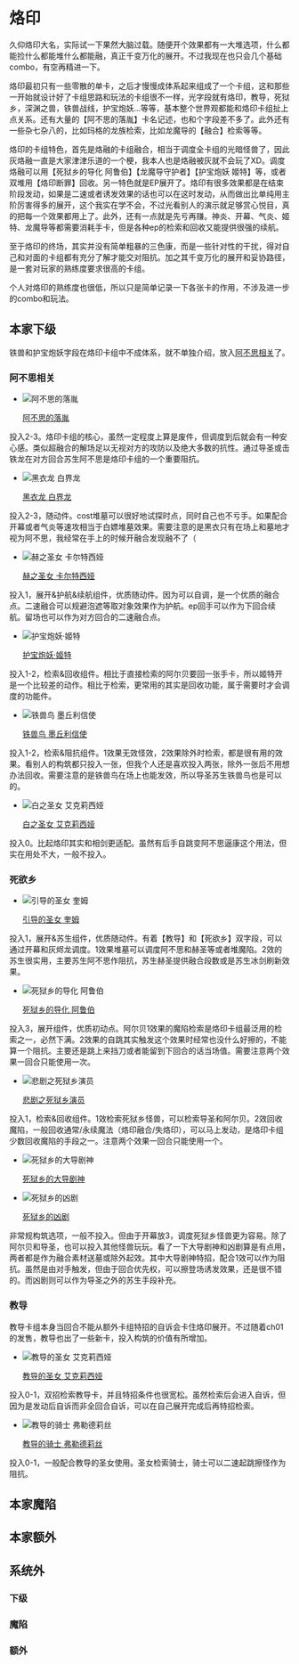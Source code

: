 # 烙印

久仰烙印大名，实际试一下果然大脑过载。随便开个效果都有一大堆选项，什么都能捡什么都能堆什么都能融，真正千变万化的展开。不过我现在也只会几个基础combo，有空再精进一下。

烙印最初只有一些零散的单卡，之后才慢慢成体系起来组成了一个卡组，这和那些一开始就设计好了卡组思路和玩法的卡组很不一样，光字段就有烙印，教导，死狱乡，深渊之兽，铁兽战线，护宝炮妖...等等，基本整个世界观都能和烙印卡组扯上点关系。还有大量的【阿不思的落胤】卡名记述，也和个字段差不多了。此外还有一些杂七杂八的，比如玛格的龙族检索，比如龙魔导的【融合】检索等等。

烙印的卡组特色，首先是烙融的卡组融合，相当于调度全卡组的光暗怪兽了，因此灰烙融一直是大家津津乐道的一个梗，我本人也是烙融被灰就不会玩了XD。调度烙融可以用【死狱乡的导化 阿鲁伯】【龙魔导守护者】【护宝炮妖 姬特】等，或者双堆用【烙印断罪】回收。另一特色就是EP展开了。烙印有很多效果都是在结束阶段发动，如果是二速或者诱发效果的话也可以在这时发动，从而做出比单纯用主阶厉害得多的展开，这个我实在学不会，不过光看别人的演示就足够赏心悦目，真的把每一个效果都用上了。此外，还有一点就是先亏再赚。神炎、开幕、气炎、姬特、龙魔导等都需要消耗手卡，但是各种ep的检索和回收又能提供很强的续航。

至于烙印的终场，其实并没有简单粗暴的三色康，而是一些针对性的干扰，得对自己和对面的卡组都有充分了解才能交对阻抗。加之其千变万化的展开和妥协路径，是一套对玩家的熟练度要求很高的卡组。

个人对烙印的熟练度也很低，所以只是简单记录一下各张卡的作用，不涉及进一步的combo和玩法。

## 本家下级

铁兽和护宝炮妖字段在烙印卡组中不成体系，就不单独介绍，放入[阿不思相关](#阿不思相关)了。

### 阿不思相关

<div class="grid cards" markdown>

- ![阿不思的落胤](https://cdn.233.momobako.com/ygopro/pics/68468459.jpg)

    [阿不思的落胤](https://ygocdb.com/card/68468459)

</div>

投入2-3。烙印卡组的核心，虽然一定程度上算是废件，但调度到后就会有一种安心感。类似超融合的解场足以无视对方的攻防以及绝大多数的抗性。通过导圣或击铁龙在对方回合苏生阿不思是烙印卡组的一个重要阻抗。

<div class="grid cards" markdown>

- ![黑衣龙 白界龙](https://cdn.233.momobako.com/ygopro/pics/25451383.jpg)

    [黑衣龙 白界龙](https://ygocdb.com/card/25451383)

</div>

投入2-3，随动件。cost堆墓可以很好地试探时点，同时自己也不亏手。如果配合开幕或者气炎等速攻相当于白嫖堆墓效果。需要注意的是黑衣只有在场上和墓地才视为阿不思，我经常在手上的时候开融合发现融不了（

<div class="grid cards" markdown>

- ![赫之圣女 卡尔特西娅](https://cdn.233.momobako.com/ygopro/pics/95515789.jpg)

    [赫之圣女 卡尔特西娅](https://ygocdb.com/card/95515789)

</div>

投入1，展开&护航&续航组件，优质随动件。因为可以自调，是一个优质的融合点。二速融合可以规避泡遮等取对象效果作为护航。ep回手可以作为下回合续航。留场也可以作为对方回合的二速融合点。

<div class="grid cards" markdown>

- ![护宝炮妖·姬特](https://cdn.233.momobako.com/ygopro/pics/45484331.jpg)

    [护宝炮妖·姬特](https://ygocdb.com/card/45484331)

</div>

投入1-2，检索&回收组件。相比于直接检索的阿尔贝要回一张手卡，所以姬特开是一个比较差的动作。相比于检索，更常用的其实是回收功能，属于需要时才会调度的功能件。

<div class="grid cards" markdown>

- ![铁兽鸟 墨丘利信使](https://cdn.233.momobako.com/ygopro/pics/19096726.jpg)

    [铁兽鸟 墨丘利信使](https://ygocdb.com/card/19096726)

</div>

投入1-2，检索&阻抗组件。1效果无效怪效，2效果除外时检索，都是很有用的效果。看别人的构筑都只投入一张，但我个人还是喜欢投入两张，除外一张后不用想办法回收。需要注意的是铁兽鸟在场上也能发效，所以导圣苏生铁兽鸟也是可以的。

<div class="grid cards" markdown>

- ![白之圣女 艾克莉西娅](https://cdn.233.momobako.com/ygopro/pics/55273560.jpg)

    [白之圣女 艾克莉西娅](https://ygocdb.com/card/55273560)

</div>

投入0。比起烙印其实和相剑更适配。虽然有后手自跳变阿不思逼康这个用法，但实在用处不大，一般不投入。

### 死欲乡

<div class="grid cards" markdown>

- ![引导的圣女 奎姆](https://cdn.233.momobako.com/ygopro/pics/45883110.jpg)

    [引导的圣女 奎姆](https://ygocdb.com/card/45883110)

</div>

投入1，展开&苏生组件，优质随动件。有着【教导】和【死欲乡】双字段，可以通过开幕和灰烬龙调度。1效果堆墓可以调度阿不思和赫圣等或者堆魔陷。2效的苏生很实用，主要苏生阿不思作阻抗，苏生赫圣提供融合段数或是苏生冰剑刷新效果。

<div class="grid cards" markdown>

- ![死狱乡的导化 阿鲁伯](https://cdn.233.momobako.com/ygopro/pics/62962630.jpg)

    [死狱乡的导化 阿鲁伯](https://ygocdb.com/card/62962630)

</div>

投入3，展开组件，优质初动点。阿尔贝1效果的魔陷检索是烙印卡组最泛用的检索之一，必然下满。2效果的自跳其实触发这个效果时经常也没什么好擦的，不能算一个阻抗。主要还是跳上来挡刀或者能留到下回合的话当场值。需要注意两个效果一回合只能使用一次。

<div class="grid cards" markdown>

- ![悲剧之死狱乡演员](https://cdn.233.momobako.com/ygopro/pics/36577931.jpg)

    [悲剧之死狱乡演员](https://ygocdb.com/card/36577931)

</div>

投入1，检索&回收组件。1效检索死狱乡怪兽，可以检索导圣和阿尔贝。2效回收魔陷，一般回收通常/永续魔法（烙印融合/失烙印），可以马上发动，是烙印卡组少数回收魔陷的手段之一。注意两个效果一回合只能使用一个。

<div class="grid cards" markdown>

- ![死狱乡的大导剧神](https://cdn.233.momobako.com/ygopro/pics/99456344.jpg)

    [死狱乡的大导剧神](https://ygocdb.com/card/99456344)

- ![死狱乡的凶剧](https://cdn.233.momobako.com/ygopro/pics/81555617.jpg)

    [死狱乡的凶剧](https://ygocdb.com/card/81555617)

</div>

非常规构筑选项，一般不投入。但由于开幕放3，调度死狱乡怪兽更为容易。除了阿尔贝和导圣，也可以投入其他怪兽玩玩。看了一下大导剧神和凶剧算是有点用，两者都是作为融合素材送墓或除外起效。其中大导剧神特招，配合1效可以作为阻抗。虽然是由对手触发，但由于回合优先权，可以擦登场诱发效果，还是很不错的。而凶剧则可以作为导圣之外的苏生手段补充。

### 教导

教导卡组本身当回合不能从额外卡组特招的自诉会卡住烙印展开。不过随着ch01的发售，教导也出了一些新卡，投入构筑的价值有所增加。

<div class="grid cards" markdown>

- ![教导的圣女 艾克莉西娅](https://cdn.233.momobako.com/ygopro/pics/60303688.jpg)

    [教导的圣女 艾克莉西娅](https://ygocdb.com/card/60303688)

</div>

投入0-1，双招检索教导卡，并且特招条件也很宽松。虽然检索后会进入自诉，但因为是发动后自诉而非全回合自诉，可以在自己展开完成后再特招检索。

<div class="grid cards" markdown>

- ![教导的骑士 弗勒德莉丝](https://cdn.233.momobako.com/ygopro/pics/69680031.jpg)

    [教导的骑士 弗勒德莉丝](https://ygocdb.com/card/69680031)

</div>

投入0-1，一般配合教导的圣女使用。圣女检索骑士，骑士可以二速起跳擦怪作为阻抗。

## 本家魔陷

## 本家额外

## 系统外

### 下级

### 魔陷

### 额外
